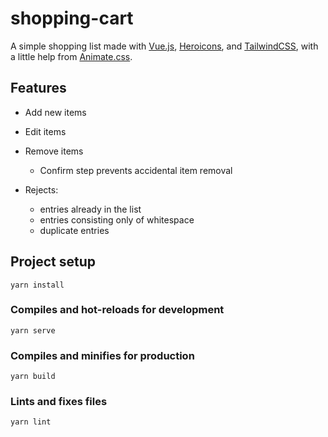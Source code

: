 # shopping-cart

A simple shopping list made with [Vue.js](https://vuejs.org/), [Heroicons](https://github.com/refactoringui/heroicons), and [TailwindCSS](https://tailwindcss.com/), with a little help from [Animate.css](https://animate.style/).

## Features

* Add new items
* Edit items
* Remove items
  * Confirm step prevents accidental item removal

* Rejects:
  * entries already in the list
  * entries consisting only of whitespace
  * duplicate entries

## Project setup
```
yarn install
```

### Compiles and hot-reloads for development
```
yarn serve
```

### Compiles and minifies for production
```
yarn build
```

### Lints and fixes files
```
yarn lint
```
